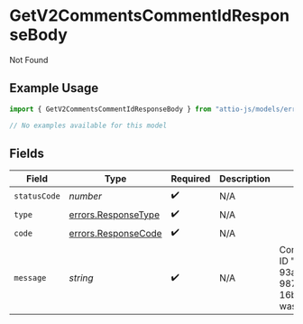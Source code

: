 # GetV2CommentsCommentIdResponseBody

Not Found

## Example Usage

```typescript
import { GetV2CommentsCommentIdResponseBody } from "attio-js/models/errors";

// No examples available for this model
```

## Fields

| Field                                                                 | Type                                                                  | Required                                                              | Description                                                           | Example                                                               |
| --------------------------------------------------------------------- | --------------------------------------------------------------------- | --------------------------------------------------------------------- | --------------------------------------------------------------------- | --------------------------------------------------------------------- |
| `statusCode`                                                          | *number*                                                              | :heavy_check_mark:                                                    | N/A                                                                   |                                                                       |
| `type`                                                                | [errors.ResponseType](../../models/errors/responsetype.md)            | :heavy_check_mark:                                                    | N/A                                                                   |                                                                       |
| `code`                                                                | [errors.ResponseCode](../../models/errors/responsecode.md)            | :heavy_check_mark:                                                    | N/A                                                                   |                                                                       |
| `message`                                                             | *string*                                                              | :heavy_check_mark:                                                    | N/A                                                                   | Comment with ID "aa1dc1d9-93ac-4c6c-987e-16b6eea9aab2" was not found. |